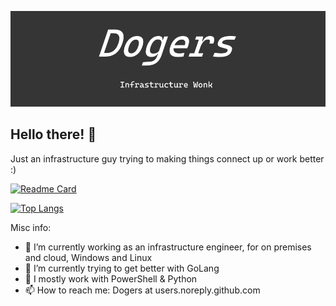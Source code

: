 ![Name](Header.png)

## Hello there! 👋

Just an infrastructure guy trying to making things connect up or work better :)

[![Readme Card](https://github-readme-stats.vercel.app/api?username=Dogers&show_icons=true)](https://github.com/anuraghazra/github-readme-stats)

[![Top Langs](https://github-readme-stats.vercel.app/api/top-langs/?username=Dogers)](https://github.com/anuraghazra/github-readme-stats)

Misc info:

- 🔭 I’m currently working as an infrastructure engineer, for on premises and cloud, Windows and Linux
- 🌱 I’m currently trying to get better with GoLang
- 💬 I mostly work with PowerShell & Python
- 📫 How to reach me: Dogers at users.noreply.github.com
